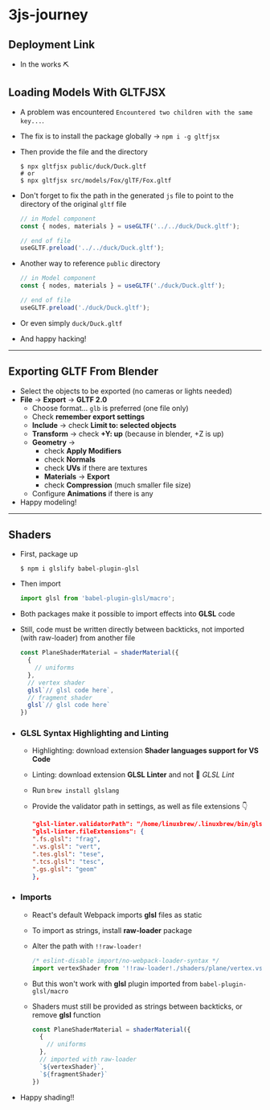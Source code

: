 # 3js-journey

## Deployment Link
- In the works ⛏️

## Loading Models With GLTFJSX

- A problem was encountered `Encountered two children with the same key...`.
- The fix is to install the package globally &rarr; `npm i -g gltfjsx`
- Then provide the file and the directory

  ```
  $ npx gltfjsx public/duck/Duck.gltf
  # or
  $ npx gltfjsx src/models/Fox/glTF/Fox.gltf
  ```

- Don't forget to fix the path in the generated `js` file to point to the directory of the original `gltf` file

  ```js
  // in Model component
  const { nodes, materials } = useGLTF('../../duck/Duck.gltf');

  // end of file
  useGLTF.preload('../../duck/Duck.gltf');
  ```

- Another way to reference `public` directory

  ```js
  // in Model component
  const { nodes, materials } = useGLTF('./duck/Duck.gltf');

  // end of file
  useGLTF.preload('./duck/Duck.gltf');
  ```

- Or even simply `duck/Duck.gltf`
- And happy hacking!

---

## Exporting GLTF From Blender

- Select the objects to be exported (no cameras or lights needed)
- **File** &rarr; **Export** &rarr; **GLTF 2.0**
  - Choose format... `glb` is preferred (one file only)
  - Check **remember export settings**
  - **Include** &rarr; check **Limit to: selected objects**
  - **Transform** &rarr; check **+Y: up** (because in blender, +Z is up)
  - **Geometry** &rarr;
    - check **Apply Modifiers**
    - check **Normals**
    - check **UVs** if there are textures
    - **Materials** &rarr; **Export**
    - check **Compression** (much smaller file size)
  - Configure **Animations** if there is any
- Happy modeling!

---

## Shaders

- First, package up

  ```
  $ npm i glslify babel-plugin-glsl
  ```

- Then import

  ```jsx
  import glsl from 'babel-plugin-glsl/macro';
  ```

- Both packages make it possible to import effects into **GLSL** code
- Still, code must be written directly between backticks, not imported (with raw-loader) from another file

  ```jsx
  const PlaneShaderMaterial = shaderMaterial({
    {
      // uniforms
    },
    // vertex shader
    glsl`// glsl code here`,
    // fragment shader
    glsl`// glsl code here`
  })
  ```

- ### GLSL Syntax Highlighting and Linting

  - Highlighting: download extension **Shader languages support for VS Code**
  - Linting: download extension **GLSL Linter** and not 🔴 _GLSL Lint_
  - Run `brew install glslang`
  - Provide the validator path in settings, as well as file extensions 👇

    ```json
    "glsl-linter.validatorPath": "/home/linuxbrew/.linuxbrew/bin/glslangValidator",
    "glsl-linter.fileExtensions": {
    ".fs.glsl": "frag",
    ".vs.glsl": "vert",
    ".tes.glsl": "tese",
    ".tcs.glsl": "tesc",
    ".gs.glsl": "geom"
    },
    ```

- ### Imports

  - React's default Webpack imports **glsl** files as static
  - To import as strings, install **raw-loader** package
  - Alter the path with `!!raw-loader!`

    ```jsx
    /* eslint-disable import/no-webpack-loader-syntax */
    import vertexShader from '!!raw-loader!./shaders/plane/vertex.vs.glsl';
    ```

  - But this won't work with **glsl** plugin imported from `babel-plugin-glsl/macro`
  - Shaders must still be provided as strings between backticks, or remove **glsl** function

    ```jsx
    const PlaneShaderMaterial = shaderMaterial({
      {
        // uniforms
      },
      // imported with raw-loader
      `${vertexShader}`,
      `${fragmentShader}`
    })
    ```

- Happy shading!!
